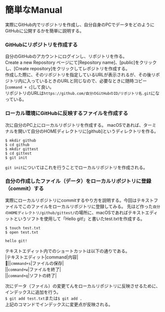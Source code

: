 # 簡単なManual

実際にGitHub内でリポジトリを作成し、自分自身のPCでデータをどのようにGitHubに公開するかを簡単に説明する。

### GitHubにリポジトリを作成する
自分のGitHubのアカウントにログインし、リポジトリを作る。  
Create a new Repository ページにて[Repository name]、[public]をクリックし、[Create repository]をクリックしてレポジトリを作成する。  
作成した際に、そのリポジトリを指定しているURLが表示されるが、その後リポジトリ内に入っているときのURLと同じなので、必要なときに随時コピー[`command + c`]して良い。  
リポジトリのURLは`https://github.com/自分のGitHubのID/リポジトリ名.git`になっている。

### ローカル環境にGitHubに反映するファイルを作成する
次に自分のPC上にローカルリポジトリを作成する。
macOSであれば、ターミナルを開いて自分のHOMEディレクトリに[github]というディレクトリを作る。
```php:terminal
$ mkdir github
$ cd github
$ mkdir gittest
$ cd gittest
$ git init
```

`git init`についてはこれを行うことでローカルリポジトリを作成される。

### 自分の作成したファイル（データ）をローカルリポジトリに登録（commit）する

実際にローカルリポジトリにcommitするやり方を説明する。今回はテキストファイルでこのファイルをローカルリポジトリに登録してみる。
先ほど作った`自分のHOMEディレクトリ/github/gittest/`の場所に、macOSであればテキストエディットというソフトを使用して「Hello git!」と書いたtest.txtを作成する。
```php:terminal
$ touch test.txt
$ open test.txt
```

```php:test.txt
hello git!
```

テキストエディット内でのショートカットは以下の通りである。  
|テキストエディット|command|内容|  
||`cmmmand+s`|ファイルの保存|  
||`command+w`|ファイルを終了|  
||`command+q`|ソフトの終了|

次にデータ（ファイル）の変更てんをローカルリポジトリに反映させるために、インデックスに追加を行う。  
`$ git add test.txt`または`$ git add .`  
上記のコマンドでインデックスに変更点が反映される。
